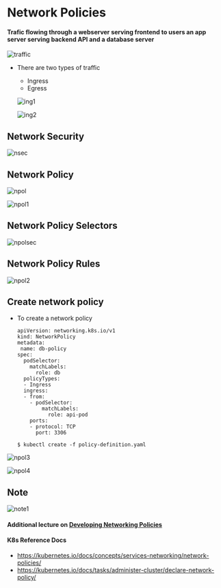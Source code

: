 # Network Policies
  
#### Trafic flowing through a webserver serving frontend to users an app server serving backend API and a database server

  ![traffic](../images/traffic.PNG)
  
- There are two types of traffic
  - Ingress
  - Egress
  
   ![ing1](../images/ing1.PNG)
  
   ![ing2](../images/ing2.PNG)
  
## Network Security

  ![nsec](../images/nsec.PNG)
  
## Network Policy

  ![npol](../images/npol.PNG)
  
  ![npol1](../images/npol1.PNG)
  
## Network Policy Selectors
  
  ![npolsec](../images/npolsec.PNG)
  
## Network Policy Rules

  ![npol2](../images/npol2.PNG)
  
## Create network policy
 
- To create a network policy
  ```
  apiVersion: networking.k8s.io/v1
  kind: NetworkPolicy
  metadata:
   name: db-policy
  spec:
    podSelector:
      matchLabels:
        role: db
    policyTypes:
    - Ingress
    ingress:
    - from:
      - podSelector:
          matchLabels:
            role: api-pod
      ports:
      - protocol: TCP
        port: 3306
  ```
  
  ```
  $ kubectl create -f policy-definition.yaml
  ```
  
 ![npol3](../images/npol3.PNG)
 
 ![npol4](../images/npol4.PNG)
  
## Note
 
 ![note1](../images/note1.PNG)
 
#### Additional lecture on [Developing Networking Policies](https://kodekloud.com/topic/developing-network-policies/)

#### K8s Reference Docs
- https://kubernetes.io/docs/concepts/services-networking/network-policies/
- https://kubernetes.io/docs/tasks/administer-cluster/declare-network-policy/
 
  
  
  
  
